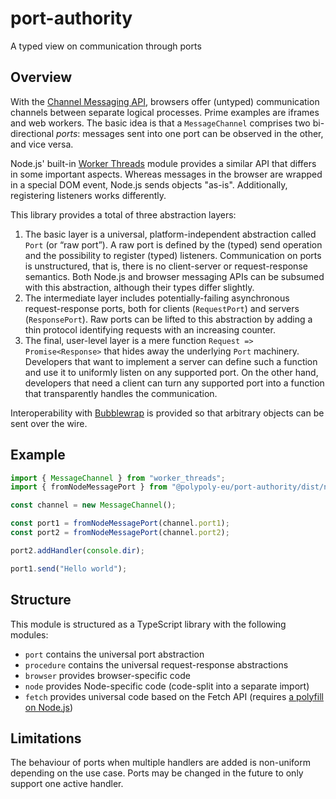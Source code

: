 # port-authority

A typed view on communication through ports

## Overview

With the [Channel Messaging API](https://developer.mozilla.org/en-US/docs/Web/API/Channel_Messaging_API), browsers offer (untyped) communication channels between separate logical processes.
Prime examples are iframes and web workers.
The basic idea is that a `MessageChannel` comprises two bi-directional _ports_:
messages sent into one port can be observed in the other, and vice versa.

Node.js' built-in [Worker Threads](https://nodejs.org/api/worker_threads.html) module provides a similar API that differs in some important aspects.
Whereas messages in the browser are wrapped in a special DOM event, Node.js sends objects "as-is".
Additionally, registering listeners works differently.

This library provides a total of three abstraction layers:

1. The basic layer is a universal, platform-independent abstraction called `Port` (or “raw port”).
   A raw port is defined by the (typed) send operation and the possibility to register (typed) listeners.
   Communication on ports is unstructured, that is, there is no client-server or request-response semantics.
   Both Node.js and browser messaging APIs can be subsumed with this abstraction, although their types differ slightly.
2. The intermediate layer includes potentially-failing asynchronous request-response ports, both for clients (`RequestPort`) and servers (`ResponsePort`).
   Raw ports can be lifted to this abstraction by adding a thin protocol identifying requests with an increasing counter.
3. The final, user-level layer is a mere function `Request => Promise<Response>` that hides away the underlying `Port` machinery.
   Developers that want to implement a server can define such a function and use it to uniformly listen on any supported port.
   On the other hand, developers that need a client can turn any supported port into a function that transparently handles the communication.

Interoperability with [Bubblewrap](../bubblewrap) is provided so that arbitrary objects can be sent over the wire.

## Example

```javascript
import { MessageChannel } from "worker_threads";
import { fromNodeMessagePort } from "@polypoly-eu/port-authority/dist/node";

const channel = new MessageChannel();

const port1 = fromNodeMessagePort(channel.port1);
const port2 = fromNodeMessagePort(channel.port2);

port2.addHandler(console.dir);

port1.send("Hello world");
```

## Structure

This module is structured as a TypeScript library with the following modules:

-   `port` contains the universal port abstraction
-   `procedure` contains the universal request-response abstractions
-   `browser` provides browser-specific code
-   `node` provides Node-specific code (code-split into a separate import)
-   `fetch` provides universal code based on the Fetch API (requires [a polyfill on Node.js](https://www.npmjs.com/package/node-fetch))

## Limitations

The behaviour of ports when multiple handlers are added is non-uniform depending on the use case.
Ports may be changed in the future to only support one active handler.
